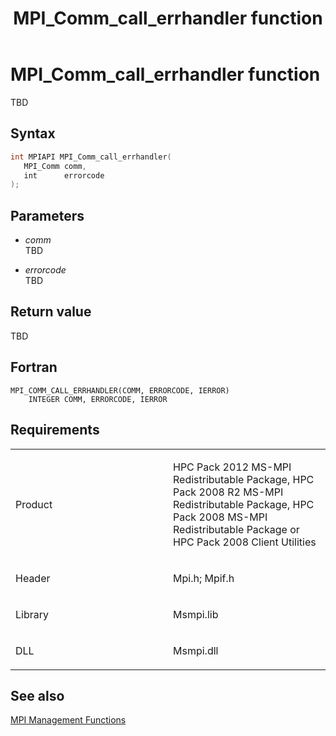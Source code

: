 ﻿---
title: MPI_Comm_call_errhandler function
TOCTitle: MPI_Comm_call_errhandler function
ms:assetid: 3d0aac27-1ec7-4f29-ad16-c6ef4c1ea8e7
ms:mtpsurl: https://msdn.microsoft.com/en-us/library/Dn473257(v=VS.85)
ms:contentKeyID: 59360803
ms.date: 03/28/2018
mtps_version: v=VS.85
f1_keywords:
- MPI_COMM_CALL_ERRHANDLER
- mpif/MPI_Comm_call_errhandler
- mpi/MPI_COMM_CALL_ERRHANDLER
dev_langs:
- C++
- C
---

# MPI\_Comm\_call\_errhandler function

TBD

## Syntax

``` c++
int MPIAPI MPI_Comm_call_errhandler(
   MPI_Comm comm,
   int      errorcode
);
```

## Parameters

  - *comm*  
    TBD

  - *errorcode*  
    TBD

## Return value

TBD

## Fortran

    MPI_COMM_CALL_ERRHANDLER(COMM, ERRORCODE, IERROR)
        INTEGER COMM, ERRORCODE, IERROR

## Requirements

<table>
<colgroup>
<col style="width: 50%" />
<col style="width: 50%" />
</colgroup>
<tbody>
<tr class="odd">
<td><p>Product</p></td>
<td><p>HPC Pack 2012 MS-MPI Redistributable Package, HPC Pack 2008 R2 MS-MPI Redistributable Package, HPC Pack 2008 MS-MPI Redistributable Package or HPC Pack 2008 Client Utilities</p></td>
</tr>
<tr class="even">
<td><p>Header</p></td>
<td>Mpi.h;
Mpif.h</td>
</tr>
<tr class="odd">
<td><p>Library</p></td>
<td>Msmpi.lib</td>
</tr>
<tr class="even">
<td><p>DLL</p></td>
<td>Msmpi.dll</td>
</tr>
</tbody>
</table>


## See also

[MPI Management Functions](mpi-management-functions.md)

